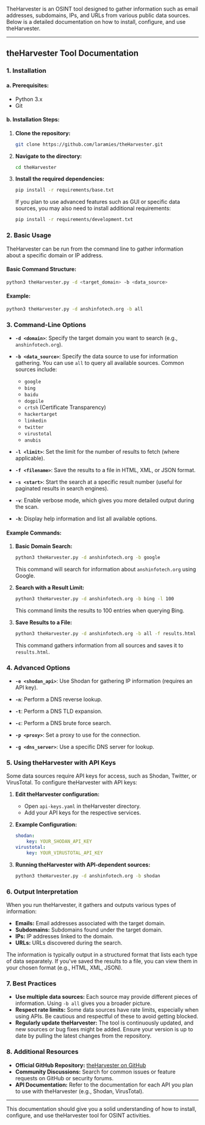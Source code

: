 TheHarvester is an OSINT tool designed to gather information such as email addresses, subdomains, IPs, and URLs from various public data sources. Below is a detailed documentation on how to install, configure, and use theHarvester.

---

## **theHarvester Tool Documentation**

### **1. Installation**

#### **a. Prerequisites:**
- Python 3.x
- Git

#### **b. Installation Steps:**
1. **Clone the repository:**
   ```bash
   git clone https://github.com/laramies/theHarvester.git
   ```
2. **Navigate to the directory:**
   ```bash
   cd theHarvester
   ```
3. **Install the required dependencies:**
   ```bash
   pip install -r requirements/base.txt
   ```
   If you plan to use advanced features such as GUI or specific data sources, you may also need to install additional requirements:
   ```bash
   pip install -r requirements/development.txt
   ```

### **2. Basic Usage**

TheHarvester can be run from the command line to gather information about a specific domain or IP address. 

#### **Basic Command Structure:**
```bash
python3 theHarvester.py -d <target_domain> -b <data_source>
```

#### **Example:**
```bash
python3 theHarvester.py -d anshinfotech.org -b all
```

### **3. Command-Line Options**

- **`-d <domain>`**: Specify the target domain you want to search (e.g., `anshinfotech.org`).
  
- **`-b <data_source>`**: Specify the data source to use for information gathering. You can use `all` to query all available sources. Common sources include:
  - `google`
  - `bing`
  - `baidu`
  - `dogpile`
  - `crtsh` (Certificate Transparency)
  - `hackertarget`
  - `linkedin`
  - `twitter`
  - `virustotal`
  - `anubis`

- **`-l <limit>`**: Set the limit for the number of results to fetch (where applicable).
  
- **`-f <filename>`**: Save the results to a file in HTML, XML, or JSON format.
  
- **`-s <start>`**: Start the search at a specific result number (useful for paginated results in search engines).
  
- **`-v`**: Enable verbose mode, which gives you more detailed output during the scan.

- **`-h`**: Display help information and list all available options.

#### **Example Commands:**
1. **Basic Domain Search:**
   ```bash
   python3 theHarvester.py -d anshinfotech.org -b google
   ```
   This command will search for information about `anshinfotech.org` using Google.

2. **Search with a Result Limit:**
   ```bash
   python3 theHarvester.py -d anshinfotech.org -b bing -l 100
   ```
   This command limits the results to 100 entries when querying Bing.

3. **Save Results to a File:**
   ```bash
   python3 theHarvester.py -d anshinfotech.org -b all -f results.html
   ```
   This command gathers information from all sources and saves it to `results.html`.

### **4. Advanced Options**

- **`-e <shodan_api>`**: Use Shodan for gathering IP information (requires an API key).
  
- **`-n`**: Perform a DNS reverse lookup.

- **`-t`**: Perform a DNS TLD expansion.

- **`-c`**: Perform a DNS brute force search.

- **`-p <proxy>`**: Set a proxy to use for the connection.

- **`-g <dns_server>`**: Use a specific DNS server for lookup.

### **5. Using theHarvester with API Keys**

Some data sources require API keys for access, such as Shodan, Twitter, or VirusTotal. To configure theHarvester with API keys:

1. **Edit theHarvester configuration:**
   - Open `api-keys.yaml` in theHarvester directory.
   - Add your API keys for the respective services.

2. **Example Configuration:**
   ```yaml
   shodan:
       key: YOUR_SHODAN_API_KEY
   virustotal:
       key: YOUR_VIRUSTOTAL_API_KEY
   ```
3. **Running theHarvester with API-dependent sources:**
   ```bash
   python3 theHarvester.py -d anshinfotech.org -b shodan
   ```

### **6. Output Interpretation**

When you run theHarvester, it gathers and outputs various types of information:

- **Emails:** Email addresses associated with the target domain.
- **Subdomains:** Subdomains found under the target domain.
- **IPs:** IP addresses linked to the domain.
- **URLs:** URLs discovered during the search.

The information is typically output in a structured format that lists each type of data separately. If you've saved the results to a file, you can view them in your chosen format (e.g., HTML, XML, JSON).

### **7. Best Practices**

- **Use multiple data sources:** Each source may provide different pieces of information. Using `-b all` gives you a broader picture.
- **Respect rate limits:** Some data sources have rate limits, especially when using APIs. Be cautious and respectful of these to avoid getting blocked.
- **Regularly update theHarvester:** The tool is continuously updated, and new sources or bug fixes might be added. Ensure your version is up to date by pulling the latest changes from the repository.

### **8. Additional Resources**

- **Official GitHub Repository:** [theHarvester on GitHub](https://github.com/laramies/theHarvester)
- **Community Discussions:** Search for common issues or feature requests on GitHub or security forums.
- **API Documentation:** Refer to the documentation for each API you plan to use with theHarvester (e.g., Shodan, VirusTotal).

---

This documentation should give you a solid understanding of how to install, configure, and use theHarvester tool for OSINT activities.
